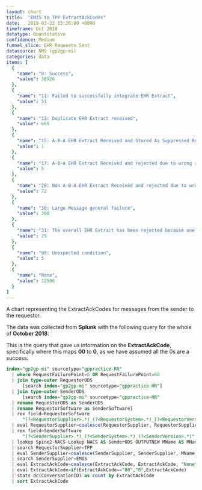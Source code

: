 ```yaml
---
layout: chart
title:  "EMIS to TPP ExtractAckCodes"
date:   2019-03-22 15:26:00 +0000
timeframe: Oct 2018
datatype: Quantitative
confidence: Medium
funnel_slice: EHR Requests Sent
datasource: NMS (gp2gp-mi)
categories: data
items: [
  {
    "name": "0: Success",
    "value": 38926
  },
  {
    "name": "11: Failed to successfully integrate EHR Extract",
    "value": 51
  },
  {
    "name": "12: Duplicate EHR Extract received",
    "value": 665
  },
  {
    "name": "15: A-B-A EHR Extract Received and Stored As Suppressed Record",
    "value": 1
  },
  {
    "name": "17: A-B-A EHR Extract Received and rejected due to wrong record or wrong patient",
    "value": 5
  },
  {
    "name": "28: Non A-B-A EHR Extract Received and rejected due to wrong record or wrong patient",
    "value": 72
  },
  {
    "name": "30: Large Message general failure",
    "value": 300
  },
  {
    "name": "31: The overall EHR Extract has been rejected because one or more attachments via Large Messages were not received",
    "value": 29
  },
  {
    "name": "99: Unexpected condition",
    "value": 5
  },
  {
    "name": "None",
    "value": 12506
  }
]
---
```

A chart representing the ExtractAckCodes for messages from the sender to the requestor.

The data was collected from **Splunk** with the following query for the whole of **October 2018**:

This is the query that gave us information on the **ExtractAckCode**, specifically where this maps **00** to **0**, as we have assumed all the 0s are a success.
```sql
index="gp2gp-mi" sourcetype="gppractice-RR"     
  | where RequestFailurePoint=0 OR RequestFailurePoint=60      
  | join type=outer RequestorODS
      [search index="gp2gp-mi" sourcetype="gppractice-HR"]      
  | join type=outer SenderODS          
      [search index="gp2gp-mi" sourcetype="gppractice-HR"            
  | rename RequestorODS as SenderODS            
  | rename RequestorSoftware as SenderSoftware]     
  | rex field=RequestorSoftware        
      "(?<RequestorSupplier>.*)_(?<RequestorSystem>.*)_(?<RequestorVersion>.*)"     
  | eval RequestorSupplier=coalesce(RequestorSupplier, RequestorSupplier, "Unknown")     
  | rex field=SenderSoftware        
      "(?<SenderSupplier>.*)_(?<SenderSystem>.*)_(?<SenderVersion>.*)"     
  | lookup Spine2-NACS-Lookup NACS AS SenderODS OUTPUTNEW MName AS MName     
  | search RequestorSupplier=TPP 
  | eval SenderSupplier=coalesce(SenderSupplier, SenderSupplier, MName, MName, "Unknown")     
  | search SenderSupplier=EMIS 
  | eval ExtractAckCode=coalesce(ExtractAckCode, ExtractAckCode, "None")
  | eval ExtractAckCode=if(ExtractAckCode=="00","0",ExtractAckCode)
  | stats dc(ConversationID) as count by ExtractAckCode 
  | sort ExtractAckCode
```
